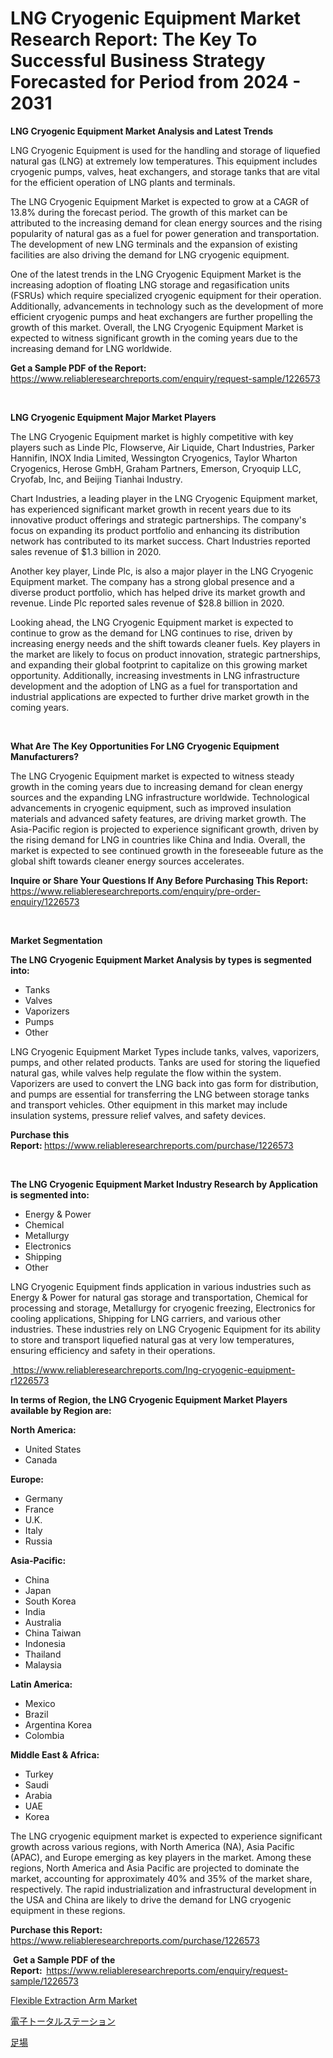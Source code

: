 <p><h1>LNG Cryogenic Equipment Market Research Report: The Key To Successful Business Strategy Forecasted for Period from 2024 - 2031</h1></p><p><strong>LNG Cryogenic Equipment Market Analysis and Latest Trends</strong></p>
<p><p>LNG Cryogenic Equipment is used for the handling and storage of liquefied natural gas (LNG) at extremely low temperatures. This equipment includes cryogenic pumps, valves, heat exchangers, and storage tanks that are vital for the efficient operation of LNG plants and terminals.</p><p>The LNG Cryogenic Equipment Market is expected to grow at a CAGR of 13.8% during the forecast period. The growth of this market can be attributed to the increasing demand for clean energy sources and the rising popularity of natural gas as a fuel for power generation and transportation. The development of new LNG terminals and the expansion of existing facilities are also driving the demand for LNG cryogenic equipment.</p><p>One of the latest trends in the LNG Cryogenic Equipment Market is the increasing adoption of floating LNG storage and regasification units (FSRUs) which require specialized cryogenic equipment for their operation. Additionally, advancements in technology such as the development of more efficient cryogenic pumps and heat exchangers are further propelling the growth of this market. Overall, the LNG Cryogenic Equipment Market is expected to witness significant growth in the coming years due to the increasing demand for LNG worldwide.</p></p>
<p><strong>Get a Sample PDF of the Report:&nbsp;</strong> <a href="https://www.reliableresearchreports.com/enquiry/request-sample/1226573">https://www.reliableresearchreports.com/enquiry/request-sample/1226573</a></p>
<p>&nbsp;</p>
<p><strong>LNG Cryogenic Equipment Major Market Players</strong></p>
<p><p>The LNG Cryogenic Equipment market is highly competitive with key players such as Linde Plc, Flowserve, Air Liquide, Chart Industries, Parker Hannifin, INOX India Limited, Wessington Cryogenics, Taylor Wharton Cryogenics, Herose GmbH, Graham Partners, Emerson, Cryoquip LLC, Cryofab, Inc, and Beijing Tianhai Industry. </p><p>Chart Industries, a leading player in the LNG Cryogenic Equipment market, has experienced significant market growth in recent years due to its innovative product offerings and strategic partnerships. The company's focus on expanding its product portfolio and enhancing its distribution network has contributed to its market success. Chart Industries reported sales revenue of $1.3 billion in 2020.</p><p>Another key player, Linde Plc, is also a major player in the LNG Cryogenic Equipment market. The company has a strong global presence and a diverse product portfolio, which has helped drive its market growth and revenue. Linde Plc reported sales revenue of $28.8 billion in 2020.</p><p>Looking ahead, the LNG Cryogenic Equipment market is expected to continue to grow as the demand for LNG continues to rise, driven by increasing energy needs and the shift towards cleaner fuels. Key players in the market are likely to focus on product innovation, strategic partnerships, and expanding their global footprint to capitalize on this growing market opportunity. Additionally, increasing investments in LNG infrastructure development and the adoption of LNG as a fuel for transportation and industrial applications are expected to further drive market growth in the coming years.</p></p>
<p>&nbsp;</p>
<p><strong>What Are The Key Opportunities For LNG Cryogenic Equipment Manufacturers?</strong></p>
<p><p>The LNG Cryogenic Equipment market is expected to witness steady growth in the coming years due to increasing demand for clean energy sources and the expanding LNG infrastructure worldwide. Technological advancements in cryogenic equipment, such as improved insulation materials and advanced safety features, are driving market growth. The Asia-Pacific region is projected to experience significant growth, driven by the rising demand for LNG in countries like China and India. Overall, the market is expected to see continued growth in the foreseeable future as the global shift towards cleaner energy sources accelerates.</p></p>
<p><strong>Inquire or Share Your Questions If Any Before Purchasing This Report:</strong> <a href="https://www.reliableresearchreports.com/enquiry/pre-order-enquiry/1226573">https://www.reliableresearchreports.com/enquiry/pre-order-enquiry/1226573</a></p>
<p>&nbsp;</p>
<p><strong>Market Segmentation</strong></p>
<p><strong>The LNG Cryogenic Equipment Market Analysis by types is segmented into:</strong></p>
<p><ul><li>Tanks</li><li>Valves</li><li>Vaporizers</li><li>Pumps</li><li>Other</li></ul></p>
<p><p>LNG Cryogenic Equipment Market Types include tanks, valves, vaporizers, pumps, and other related products. Tanks are used for storing the liquefied natural gas, while valves help regulate the flow within the system. Vaporizers are used to convert the LNG back into gas form for distribution, and pumps are essential for transferring the LNG between storage tanks and transport vehicles. Other equipment in this market may include insulation systems, pressure relief valves, and safety devices.</p></p>
<p><strong>Purchase this Report:&nbsp;</strong><a href="https://www.reliableresearchreports.com/purchase/1226573">https://www.reliableresearchreports.com/purchase/1226573</a></p>
<p>&nbsp;</p>
<p><strong>The LNG Cryogenic Equipment Market Industry Research by Application is segmented into:</strong></p>
<p><ul><li>Energy & Power</li><li>Chemical</li><li>Metallurgy</li><li>Electronics</li><li>Shipping</li><li>Other</li></ul></p>
<p><p>LNG Cryogenic Equipment finds application in various industries such as Energy & Power for natural gas storage and transportation, Chemical for processing and storage, Metallurgy for cryogenic freezing, Electronics for cooling applications, Shipping for LNG carriers, and various other industries. These industries rely on LNG Cryogenic Equipment for its ability to store and transport liquefied natural gas at very low temperatures, ensuring efficiency and safety in their operations.</p></p>
<p><a href="https://www.reliableresearchreports.com/lng-cryogenic-equipment-r1226573">&nbsp;https://www.reliableresearchreports.com/lng-cryogenic-equipment-r1226573</a></p>
<p><strong>In terms of Region, the LNG Cryogenic Equipment Market Players available by Region are:</strong></p>
<p>
    <p> <strong> North America: </strong>
        <ul>
            <li>United States</li>
            <li>Canada</li>
        </ul>
        </p> 
    <p> <strong> Europe: </strong>
        <ul>
            <li>Germany</li>
            <li>France</li>
            <li>U.K.</li>
            <li>Italy</li>
            <li>Russia</li>
        </ul>
        </p> 
    <p> <strong> Asia-Pacific: </strong>
        <ul>
            <li>China</li>
            <li>Japan</li>
            <li>South Korea</li>
            <li>India</li>
            <li>Australia</li>
            <li>China Taiwan</li>
            <li>Indonesia</li>
            <li>Thailand</li>
            <li>Malaysia</li>
        </ul>
        </p> 
    <p> <strong> Latin America: </strong>
        <ul>
            <li>Mexico</li>
            <li>Brazil</li>
            <li>Argentina Korea</li>
            <li>Colombia</li>
        </ul>
        </p> 
    <p> <strong> Middle East & Africa: </strong>
        <ul>
            <li>Turkey</li>
            <li>Saudi</li>
            <li>Arabia</li>
            <li>UAE</li>
            <li>Korea</li>
        </ul>
    </p>
    </p>
<p><p>The LNG cryogenic equipment market is expected to experience significant growth across various regions, with North America (NA), Asia Pacific (APAC), and Europe emerging as key players in the market. Among these regions, North America and Asia Pacific are projected to dominate the market, accounting for approximately 40% and 35% of the market share, respectively. The rapid industrialization and infrastructural development in the USA and China are likely to drive the demand for LNG cryogenic equipment in these regions.</p></p>
<p><strong>Purchase this Report: </strong><a href="https://www.reliableresearchreports.com/purchase/1226573">https://www.reliableresearchreports.com/purchase/1226573</a></p>
<p>&nbsp;<strong>Get a Sample PDF of the Report:&nbsp;&nbsp;</strong><a href="https://www.reliableresearchreports.com/enquiry/request-sample/1226573">https://www.reliableresearchreports.com/enquiry/request-sample/1226573</a></p>
<p><strong></strong></p>
<p><p><a href="https://github.com/brenzgnarento/Market-Research-Report-List-2/blob/main/flexible-extraction-arm-market.md">Flexible Extraction Arm Market</a></p><p><a href="https://medium.com/@elmoray21/%E9%9B%BB%E5%AD%90%E3%83%88%E3%83%BC%E3%82%BF%E3%83%AB%E3%82%B9%E3%83%86%E3%83%BC%E3%82%B7%E3%83%A7%E3%83%B3%E5%B8%82%E5%A0%B4%E3%81%AE%E5%88%86%E6%9E%90-%E4%B8%96%E7%95%8C%E3%81%AE%E7%94%A3%E6%A5%AD%E3%81%AE%E8%A6%8B%E9%80%9A%E3%81%97%E3%81%A8%E4%BA%88%E6%B8%AC-2024%E5%B9%B4%E3%81%8B%E3%82%892031%E5%B9%B4%E3%81%BE%E3%81%A7-792d09bb5962">電子トータルステーション</a></p><p><a href="https://medium.com/@kyaorris56456/%E8%B6%B3%E5%A0%B4%E5%B8%82%E5%A0%B4%E5%88%86%E6%9E%90-%E3%81%9D%E3%81%AEcagr-%E5%B8%82%E5%A0%B4%E3%82%BB%E3%82%B0%E3%83%A1%E3%83%B3%E3%83%86%E3%83%BC%E3%82%B7%E3%83%A7%E3%83%B3%E3%81%8A%E3%82%88%E3%81%B3%E3%82%B0%E3%83%AD%E3%83%BC%E3%83%90%E3%83%AB%E7%94%A3%E6%A5%AD%E6%A6%82%E8%A6%81-e01dc26dde78">足場</a></p></p>